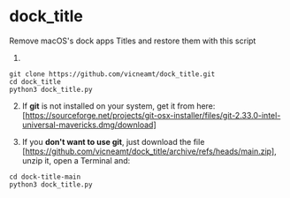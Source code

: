 # dock_title

Remove macOS's dock apps Titles and restore them with this script

1.
```
git clone https://github.com/vicneamt/dock_title.git
cd dock_title
python3 dock_title.py
```

2. If **git** is not installed on your system, get it from here:
[https://sourceforge.net/projects/git-osx-installer/files/git-2.33.0-intel-universal-mavericks.dmg/download]

3. If you **don't want to use git**, just download the file
[https://github.com/vicneamt/dock_title/archive/refs/heads/main.zip],
unzip it, open a Terminal and:
```
cd dock-title-main
python3 dock_title.py
```
